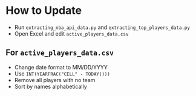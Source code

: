# How to Update

- Run `extracting_nba_api_data.py` and `extracting_top_players_data.py`
- Open Excel and edit `active_players_data.csv`

## For `active_players_data.csv`

- Change date format to MM/DD/YYYY
- Use `INT(YEARFRAC("CELL" - TODAY()))`
- Remove all players with no team
- Sort by names alphabetically
